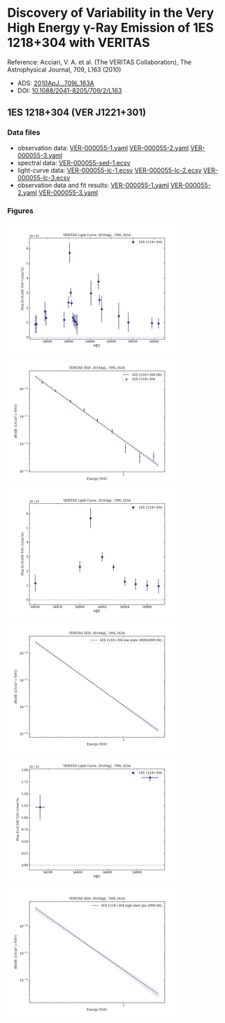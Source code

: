 # Discovery of Variability in the Very High Energy γ-Ray Emission of 1ES 1218+304 with VERITAS

Reference:
Acciari, V. A. et al. (The VERITAS Collaboration), The Astrophysical Journal, 709, L163 (2010)

- ADS: [2010ApJ...709L.163A](http://adsabs.harvard.edu/abs/2010ApJ...709L.163A)
- DOI: [10.1088/2041-8205/709/2/L163](https://doi.org/10.1088/2041-8205/709/2/L163)

## 1ES 1218+304 (VER J1221+301)
### Data files

- observation data: [VER-000055-1.yaml](VER-000055-1.yaml)  [VER-000055-2.yaml](VER-000055-2.yaml)  [VER-000055-3.yaml](VER-000055-3.yaml)
- spectral data: [VER-000055-sed-1.ecsv](VER-000055-sed-1.ecsv)
- light-curve data: [VER-000055-lc-1.ecsv](VER-000055-lc-1.ecsv)  [VER-000055-lc-2.ecsv](VER-000055-lc-2.ecsv)  [VER-000055-lc-3.ecsv](VER-000055-lc-3.ecsv)
- observation data and fit results: [VER-000055-1.yaml](VER-000055-1.yaml)  [VER-000055-2.yaml](VER-000055-2.yaml)  [VER-000055-3.yaml](VER-000055-3.yaml)


### Figures

<img src="figures/2010ApJ...709L.163A-VER-55-1-lc.png" alt="drawing" width="400"/>
<img src="figures/2010ApJ...709L.163A-VER-55-1-sed.png" alt="drawing" width="400"/>
<img src="figures/2010ApJ...709L.163A-VER-55-2-lc.png" alt="drawing" width="400"/>
<img src="figures/2010ApJ...709L.163A-VER-55-2-sed.png" alt="drawing" width="400"/>
<img src="figures/2010ApJ...709L.163A-VER-55-3-lc.png" alt="drawing" width="400"/>
<img src="figures/2010ApJ...709L.163A-VER-55-3-sed.png" alt="drawing" width="400"/>
